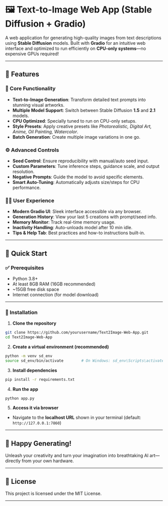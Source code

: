 
# 🖼️ Text-to-Image Web App (Stable Diffusion + Gradio)

A web application for generating high-quality images from text descriptions using **Stable Diffusion** models. Built with **Gradio** for an intuitive web interface and optimized to run efficiently on **CPU-only systems**—no expensive GPUs required!

---

## 🌟 Features

### 🎨 Core Functionality
- **Text-to-Image Generation**: Transform detailed text prompts into stunning visual artworks.
- **Multiple Model Support**: Switch between Stable Diffusion **1.5** and **2.1** models.
- **CPU Optimized**: Specially tuned to run on CPU-only setups.
- **Style Presets**: Apply creative presets like *Photorealistic, Digital Art, Anime, Oil Painting, Watercolor*.
- **Batch Generation**: Create multiple image variations in one go.

### ⚙️ Advanced Controls
- **Seed Control**: Ensure reproducibility with manual/auto seed input.
- **Custom Parameters**: Tune inference steps, guidance scale, and output resolution.
- **Negative Prompts**: Guide the model to avoid specific elements.
- **Smart Auto-Tuning**: Automatically adjusts size/steps for CPU performance.

### 🧑‍💻 User Experience
- **Modern Gradio UI**: Sleek interface accessible via any browser.
- **Generation History**: View your last 5 creations with prompt/seed info.
- **Memory Monitor**: Track real-time memory usage.
- **Inactivity Handling**: Auto-unloads model after 10 min idle.
- **Tips & Help Tab**: Best practices and how-to instructions built-in.

---

## 🚀 Quick Start

### ✅ Prerequisites
- Python 3.8+
- At least 8GB RAM (16GB recommended)
- ~15GB free disk space
- Internet connection (for model download)

---

### 🔧 Installation

1. **Clone the repository**
```bash
git clone https://github.com/yourusername/Text2Image-Web-App.git
cd Text2Image-Web-App
```

2. **Create a virtual environment (recommended)**
```bash
python -m venv sd_env
source sd_env/bin/activate        # On Windows: sd_env\Scripts\activate
```

3. **Install dependencies**
```bash
pip install -r requirements.txt
```

4. **Run the app**
```bash
python app.py
```

5. **Access it via browser**
- Navigate to the **localhost URL** shown in your terminal (default: `http://127.0.0.1:7860`)

---

## 🎉 Happy Generating!
Unleash your creativity and turn your imagination into breathtaking AI art—directly from your own hardware.

---

## 📜 License
This project is licensed under the MIT License.

---


